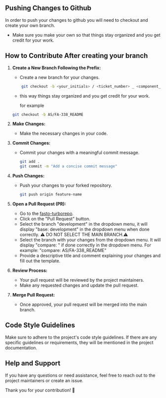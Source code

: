 ## Pushing Changes to Github

In order to push your changes to github you will need to checkout and create your own branch.

-   Make sure you make your own so that things stay organized and you get credit for your work.

## How to Contribute After creating your branch

1. **Create a New Branch Following the Prefix:**

    - Create a new branch for your changes.

    ```bash
        git checkout -b <your_initials> / <ticket_number> _ <component_you_are_working_on>
    ```

    - this way things stay organized and you get credit for your work.

        for example

    ```bash
    git checkout -b AS/FA-338_README
    ```

2. **Make Changes:**

    - Make the necessary changes in your code.

3. **Commit Changes:**

    - Commit your changes with a meaningful commit message.
        ```bash
        git add .
        git commit -m "Add a concise commit message"
        ```

4. **Push Changes:**

    - Push your changes to your forked repository.
        ```bash
        git push origin feature-name
        ```

5. **Open a Pull Request (PR):**

    - Go to the [fasto-turborepo](https://github.com/Fasto-App/fasto-turborepo).
    - Click on the "Pull Request" button.
    - Select the branch "development" in the dropdown menu, it will display "base: development" in the dropdown menu when done correctly. ⚠️ DO NOT SELECT THE MAIN BRANCH.⚠️
    - Select the branch with your changes from the dropdown menu. It will display "compare: <your-branch>" if done correctly in the dropdown menu. For example: "compare: AS/FA-338_README"
    - Provide a descriptive title and comment explaining your changes and fill out the template.

6. **Review Process:**

    - Your pull request will be reviewed by the project maintainers.
    - Make any requested changes and update the pull request.

7. **Merge Pull Request:**
    - Once approved, your pull request will be merged into the main branch.

## Code Style Guidelines

Make sure to adhere to the project's code style guidelines. If there are any specific guidelines or requirements, they will be mentioned in the project documentation.

## Help and Support

If you have any questions or need assistance, feel free to reach out to the project maintainers or create an issue.

Thank you for your contribution! 🚀
